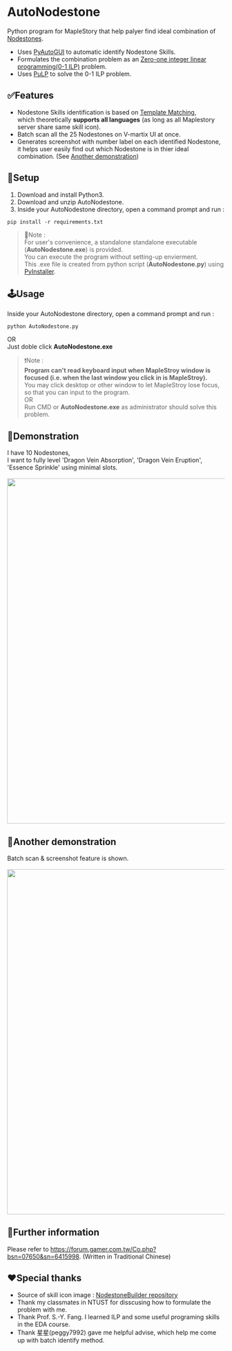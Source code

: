 # AutoNodestone
Python program for MapleStory that help palyer find ideal combination of [Nodestones](https://maplestory.nexon.net/micro-site/59387).

- Uses [PyAutoGUI](https://pypi.org/project/PyAutoGUI/) to automatic identify Nodestone Skills.
- Formulates the combination problem as an [Zero-one integer linear programming(0-1 ILP)](https://en.wikipedia.org/wiki/Integer_programming#Variants) problem.
- Uses [PuLP](https://pypi.org/project/PuLP/) to solve the 0-1 ILP problem.

## ✅Features
- Nodestone Skills identification is based on [Template Matching](https://docs.opencv.org/4.x/d4/dc6/tutorial_py_template_matching.html), \
which theoretically **supports all languages** (as long as all Maplestory server share same skill icon).
- Batch scan all the 25 Nodestones on V-martix UI at once.
- Generates screenshot with number label on each identified Nodestone, \
it helps user easily find out which Nodestone is in thier ideal combination. (See [Another demonstration](https://github.com/gene5487/AutoNodestone/edit/master/README.md#another-demonstration))

## 🔨Setup 
1. Download and install Python3.
2. Download and unzip AutoNodestone.
3. Inside your AutoNodestone directory, open a command prompt and run : 
```
pip install -r requirements.txt
```
>🙌Note :\
>For user's convenience, a standalone standalone executable (**AutoNodestone.exe**) is provided.\
>You can execute the program without setting-up envierment.\
>This .exe file is created from python script (**AutoNodestone.py**) using [PyInstaller](https://pypi.org/project/pyinstaller/).



## 🕹Usage
Inside your AutoNodestone directory, open a command prompt and run : 
```
python AutoNodestone.py
```
OR\
Just doble click **AutoNodestone.exe**

>❗Note :\
>**Program can't read keyboard input when MapleStroy window is focused (i.e. when the last window you click in is MapleStroy).**\
>You may click desktop or other window to let MapleStroy lose focus, so that you can input to the program.\
>OR\
>Run CMD or **AutoNodestone.exe** as administrator should solve this problem.

 
 
## 👀Demonstration
I have 10 Nodestones, \
I want to fully level 'Dragon Vein Absorption', 'Dragon Vein Eruption', 'Essence Sprinkle' using minimal slots.\
\
<img src="https://github.com/gene5487/AutoNodestone/blob/master/demonstration.gif" width="800">



## 👀Another demonstration 
Batch scan & screenshot feature is shown.\
\
<img src="https://github.com/gene5487/AutoNodestone/blob/master/demonstration_batchscan.gif" width="800">




## 📃Further information
Please refer to https://forum.gamer.com.tw/Co.php?bsn=07650&sn=6415998. (Written in Traditional Chinese)



## ❤Special thanks
- Source of skill icon image : [NodestoneBuilder repository](https://github.com/PhantasmicSky/NodestoneBuilder)
- Thank my classmates in NTUST for disscusing how to formulate the problem with me.
- Thank Prof. S.-Y. Fang. I learned ILP and some useful programing skills in the EDA course.
- Thank 星星(peggy7992) gave me helpful advise, which help me come up with batch identify method.
